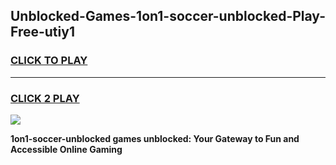 
## Unblocked-Games-1on1-soccer-unblocked-Play-Free-utiy1
<h3>
<a href="https://premium76.site?title=1on1-soccer-unblocked&ref=23A">CLICK TO PLAY</a></h3>
<hr>

<h3>
<a href="https://premium76.site?title=1on1-soccer-unblocked&ref=23A">CLICK 2 PLAY</a>
  
</h3>

<a href="https://premium76.site?title=1on1-soccer-unblocked&ref=23A"><img src="https://clearcache.store/games.png"></a>


**1on1-soccer-unblocked games unblocked: Your Gateway to Fun and Accessible Online Gaming**
